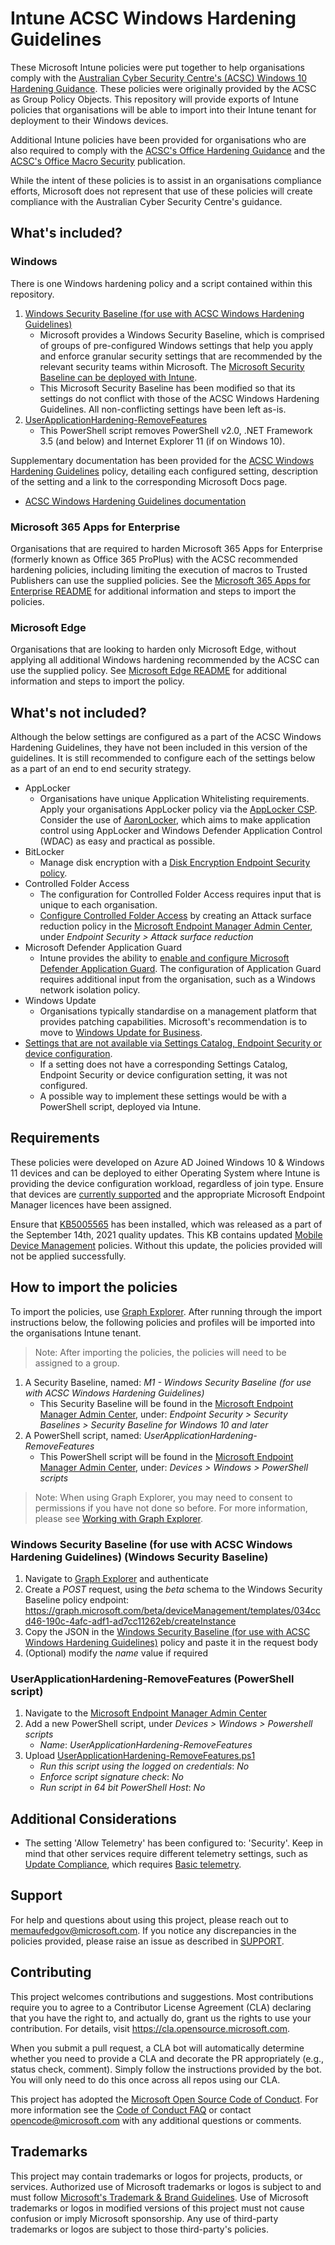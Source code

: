 # Intune ACSC Windows Hardening Guidelines

These Microsoft Intune policies were put together to help organisations comply with the [Australian Cyber Security Centre's (ACSC) Windows 10 Hardening Guidance](https://www.cyber.gov.au/acsc/view-all-content/publications/hardening-microsoft-windows-10-version-21h1-workstations). These policies were originally provided by the ACSC as Group Policy Objects. This repository will provide exports of Intune policies that organisations will be able to import into their Intune tenant for deployment to their Windows devices. 

Additional Intune policies have been provided for organisations who are also required to comply with the [ACSC's Office Hardening Guidance](https://www.cyber.gov.au/acsc/view-all-content/publications/hardening-microsoft-365-office-2021-office-2019-and-office-2016) and the 
[ACSC's Office Macro Security](https://www.cyber.gov.au/acsc/view-all-content/publications/microsoft-office-macro-security) publication.

While the intent of these policies is to assist in an organisations compliance efforts, Microsoft does not represent that use of these policies will create compliance with the Australian Cyber Security Centre's guidance.

## What's included?

### Windows
There is one Windows hardening policy and a script contained within this repository.
1. [Windows Security Baseline (for use with ACSC Windows Hardening Guidelines)](policies/Windows%20Security%20Baseline%20(for%20use%20with%20ACSC%20Windows%20Hardening%20Guidelines).json)
    -  Microsoft provides a Windows Security Baseline, which is comprised of groups of pre-configured Windows settings that help you apply and enforce granular security settings that are recommended by the relevant security teams within Microsoft. The [Microsoft Security Baseline can be deployed with Intune](https://docs.microsoft.com/en-us/mem/intune/protect/security-baselines).
    - This Microsoft Security Baseline has been modified so that its settings do not conflict with those of the ACSC Windows Hardening Guidelines. All non-conflicting settings have been left as-is.
2. [UserApplicationHardening-RemoveFeatures](scripts/UserApplicationHardening-RemoveFeatures.ps1)
    - This PowerShell script removes PowerShell v2.0, .NET Framework 3.5 (and below) and Internet Explorer 11 (if on Windows 10).

Supplementary documentation has been provided for the [ACSC Windows Hardening Guidelines](policies/ACSC%20Windows%20Hardening%20Guidelines.json) policy, detailing each configured setting, description of the setting and a link to the corresponding Microsoft Docs page. 
- [ACSC Windows Hardening Guidelines documentation](docs/ACSC%20Windows%20Hardening%20Guidelines.md)

### Microsoft 365 Apps for Enterprise
Organisations that are required to harden Microsoft 365 Apps for Enterprise (formerly known as Office 365 ProPlus) with the ACSC recommended hardening policies, including limiting the execution of macros to Trusted Publishers can use the supplied policies. See the [Microsoft 365 Apps for Enterprise README](office/README.md) for additional information and steps to import the policies.

### Microsoft Edge
Organisations that are looking to harden only Microsoft Edge, without applying all additional Windows hardening recommended by the ACSC can use the supplied policy. See [Microsoft Edge README](edge/README.md) for additional information and steps to import the policy.

## What's not included?

Although the below settings are configured as a part of the ACSC Windows Hardening Guidelines, they have not been included in this version of the guidelines. It is still recommended to configure each of the settings below as a part of an end to end security strategy.

- AppLocker
    - Organisations have unique Application Whitelisting requirements. Apply your organisations AppLocker policy via the [AppLocker CSP](https://docs.microsoft.com/en-us/windows/client-management/mdm/applocker-csp). Consider the use of [AaronLocker](https://github.com/microsoft/AaronLocker), which aims to make application control using AppLocker and Windows Defender Application Control (WDAC) as easy and practical as possible.
- BitLocker
    - Manage disk encryption with a [Disk Encryption Endpoint Security policy](https://docs.microsoft.com/en-us/mem/intune/protect/encrypt-devices).
- Controlled Folder Access
    - The configuration for Controlled Folder Access requires input that is unique to each organisation.
    - [Configure Controlled Folder Access](https://docs.microsoft.com/en-us/microsoft-365/security/defender-endpoint/enable-controlled-folders?view=o365-worldwide) by creating an Attack surface reduction policy in the [Microsoft Endpoint Manager Admin Center](https://aka.ms/memac), under *Endpoint Security > Attack surface reduction*
- Microsoft Defender Application Guard
    - Intune provides the ability to [enable and configure Microsoft Defender Application Guard](https://docs.microsoft.com/en-us/mem/intune/protect/endpoint-security-asr-profile-settings#app-and-browser-isolation-profile). The configuration of Application Guard requires additional input from the organisation, such as a Windows network isolation policy.
- Windows Update
    - Organisations typically standardise on a management platform that provides patching capabilities. Microsoft's recommendation is to move to [Windows Update for Business](https://docs.microsoft.com/en-us/mem/intune/protect/windows-update-for-business-configure).
- [Settings that are not available via Settings Catalog, Endpoint Security or device configuration](docs/Policies%20not%20configured.md). 
    - If a setting does not have a corresponding Settings Catalog, Endpoint Security or device configuration setting, it was not configured.
    - A possible way to implement these settings would be with a PowerShell script, deployed via Intune.

## Requirements

These policies were developed on Azure AD Joined Windows 10 & Windows 11 devices and can be deployed to either Operating System where Intune is providing the device configuration workload, regardless of join type.  Ensure that devices are [currently supported](https://docs.microsoft.com/en-us/windows/release-health/supported-versions-windows-client) and the appropriate Microsoft Endpoint Manager licences have been assigned.

Ensure that [KB5005565](https://support.microsoft.com/en-us/topic/september-14-2021-kb5005565-os-builds-19041-1237-19042-1237-and-19043-1237-292cf8ed-f97b-4cd8-9883-32b71e3e6b44) has been installed, which was released as a part of the September 14th, 2021 quality updates. This KB contains updated [Mobile Device Management](https://techcommunity.microsoft.com/t5/intune-customer-success/the-latest-in-group-policy-settings-parity-in-mobile-device/ba-p/2269167) policies. Without this update, the policies provided will not be applied successfully.

## How to import the policies

To import the policies, use [Graph Explorer](https://aka.ms/ge).
After running through the import instructions below, the following policies and profiles will be imported into the organisations Intune tenant. 
>Note: After importing the policies, the policies will need to be assigned to a group.
1. A Security Baseline, named: *M1 - Windows Security Baseline (for use with ACSC Windows Hardening Guidelines)*
    - This Security Baseline will be found in the [Microsoft Endpoint Manager Admin Center](https://aka.ms/memac), under: *Endpoint Security > Security Baselines > Security Baseline for Windows 10 and later*
2. A PowerShell script, named: *UserApplicationHardening-RemoveFeatures*
    - This PowerShell script will be found in the [Microsoft Endpoint Manager Admin Center](https://aka.ms/memac), under: *Devices > Windows > PowerShell scripts*

>Note: When using Graph Explorer, you may need to consent to permissions if you have not done so before. For more information, please see [Working with Graph Explorer](https://docs.microsoft.com/en-us/graph/graph-explorer/graph-explorer-features).

### Windows Security Baseline (for use with ACSC Windows Hardening Guidelines) (Windows Security Baseline)

1. Navigate to [Graph Explorer](https://aka.ms/ge) and authenticate
2. Create a *POST* request, using the *beta* schema to the Windows Security Baseline policy endpoint: https://graph.microsoft.com/beta/deviceManagement/templates/034ccd46-190c-4afc-adf1-ad7cc11262eb/createInstance
3. Copy the JSON in the [Windows Security Baseline (for use with ACSC Windows Hardening Guidelines)](policies/Windows%20Security%20Baseline%20(for%20use%20with%20ACSC%20Windows%20Hardening%20Guidelines).json) policy and paste it in the request body
4. (Optional) modify the *name* value if required

### UserApplicationHardening-RemoveFeatures (PowerShell script)
1. Navigate to the [Microsoft Endpoint Manager Admin Center](https://aka.ms/memac)
2. Add a new PowerShell script, under *Devices > Windows > Powershell scripts*
    * *Name*: *UserApplicationHardening-RemoveFeatures*
3. Upload [UserApplicationHardening-RemoveFeatures.ps1](scripts/UserApplicationHardening-RemoveFeatures.ps1)
    * *Run this script using the logged on credentials*: *No*
    * *Enforce script signature check*: *No*
    * *Run script in 64 bit PowerShell Host*: *No*

## Additional Considerations

- The setting 'Allow Telemetry' has been configured to: 'Security'. Keep in mind that other services require different telemetry settings, such as [Update Compliance](https://docs.microsoft.com/en-us/windows/deployment/update/update-compliance-monitor), which requires [Basic telemetry](https://docs.microsoft.com/en-us/windows/deployment/update/update-compliance-configuration-manual#mobile-device-management-policies).

## Support

For help and questions about using this project, please reach out to memaufedgov@microsoft.com. If you notice any discrepancies in the policies provided, please raise an issue as described in [SUPPORT](SUPPORT.md).

## Contributing

This project welcomes contributions and suggestions.  Most contributions require you to agree to a
Contributor License Agreement (CLA) declaring that you have the right to, and actually do, grant us
the rights to use your contribution. For details, visit https://cla.opensource.microsoft.com.

When you submit a pull request, a CLA bot will automatically determine whether you need to provide
a CLA and decorate the PR appropriately (e.g., status check, comment). Simply follow the instructions
provided by the bot. You will only need to do this once across all repos using our CLA.

This project has adopted the [Microsoft Open Source Code of Conduct](https://opensource.microsoft.com/codeofconduct/).
For more information see the [Code of Conduct FAQ](https://opensource.microsoft.com/codeofconduct/faq/) or
contact [opencode@microsoft.com](mailto:opencode@microsoft.com) with any additional questions or comments.

## Trademarks

This project may contain trademarks or logos for projects, products, or services. Authorized use of Microsoft 
trademarks or logos is subject to and must follow 
[Microsoft's Trademark & Brand Guidelines](https://www.microsoft.com/en-us/legal/intellectualproperty/trademarks/usage/general).
Use of Microsoft trademarks or logos in modified versions of this project must not cause confusion or imply Microsoft sponsorship.
Any use of third-party trademarks or logos are subject to those third-party's policies.
